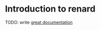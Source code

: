 # Introduction to renard

TODO: write [great documentation](http://jacobian.org/writing/great-documentation/what-to-write/)

